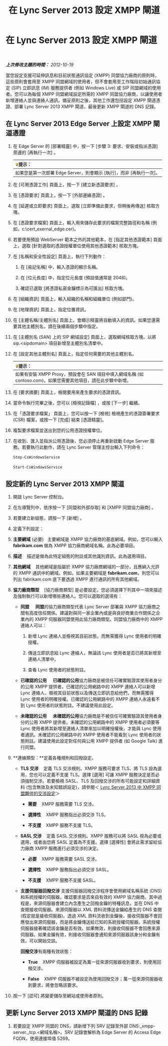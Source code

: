 ﻿---
title: 在 Lync Server 2013 設定 XMPP 閘道
TOCTitle: 在 Lync Server 2013 設定 XMPP 閘道
ms:assetid: 00777a34-cc36-4992-9459-08c14543ef6b
ms:mtpsurl: https://technet.microsoft.com/zh-tw/library/JJ687953(v=OCS.15)
ms:contentKeyID: 49889916
ms.date: 08/10/2015
mtps_version: v=OCS.15
ms.translationtype: HT
---

# 在 Lync Server 2013 設定 XMPP 閘道

 

_**上次修改主題的時間：** 2012-10-19_

當您設定支援可延伸訊息和目前狀態通訊協定 (XMPP) 同盟協力廠商的原則時，這些原則會套用至 XMPP 同盟網域的使用者，但不會套用至工作階段初始通訊協定 (SIP) 立即訊息 (IM) 服務提供者 (例如 Windows Live) 或 SIP 同盟網域的使用者。您可以為每個 XMPP 同盟網域設定所需的 XMPP 同盟協力廠商，以讓使用者新增連絡人並與連絡人通訊。備妥原則之後，其他工作還包括設定 XMPP 閘道憑證、部署 Lync Server 2013 XMPP 閘道，最後更新 XMPP 閘道的 DNS 記錄。

## 在 Lync Server 2013 Edge Server 上設定 XMPP 閘道憑證

1.  在 Edge Server 的 \[部署精靈\] 中，按一下 \[步驟 3: 要求、安裝或指派憑證\] 旁邊的 \[再執行一次\] 。
    
    <table>
    <thead>
    <tr class="header">
    <th><img src="images/JJ205025.tip(OCS.15).gif" title="tip" alt="tip" />提示：</th>
    </tr>
    </thead>
    <tbody>
    <tr class="odd">
    <td>如果您是第一次部署 Edge Server，則會顯示 [執行]，而非 [再執行一次]。</td>
    </tr>
    </tbody>
    </table>


2.  在 \[可用憑證工作\] 頁面上，按一下 \[建立新憑證要求\] 。

3.  在 \[憑證要求\] 頁面上，按一下 \[外部邊緣憑證\] 。

4.  在 \[延遲或立即要求\] 頁面上，選取 \[立即準備此要求，但稍後再傳送\] 核取方塊。

5.  在 \[憑證要求檔案\] 頁面上，輸入用來儲存此要求的檔案完整路徑和名稱 (例如，c:\\cert\_exernal\_edge.cer)。

6.  若要使用預設 WebServer 範本之外的其他範本，在 \[指定其他憑證範本\] 頁面上，選取 \[針對選取的憑證授權單位使用其他憑證範本\] 核取方塊。

7.  在 \[名稱和安全性設定\] 頁面上，執行下列動作：
    
    1.  在 \[易記名稱\] 中，輸入憑證的顯示名稱。
    
    2.  在 \[位元長度\] 中，指定位元長度 (預設值通常是 2048)。
    
    3.  確認已選取 \[將憑證私密金鑰標示為可匯出\] 核取方塊。

8.  在 \[組織資訊\] 頁面上，輸入組織的名稱和組織單位 (例如部門)。

9.  在 \[地理資訊\] 頁面上，指定位置資訊。

10. 在 \[主體名稱/主體別名\] 頁面上，會顯示精靈將自動填入的資訊。如果您還需要其他主體別名，請在後續兩個步驟中指定。

11. 在 \[主體別名 (SAN) 上的 SIP 網域設定\] 頁面上，選取網域核取方塊，以將 sip.\<sipdomain\> 項目新增至主體別名清單中。

12. 在 \[設定其他主體別名\] 頁面上，指定任何需要的其他主體別名。
    
    <table>
    <thead>
    <tr class="header">
    <th><img src="images/JJ205025.tip(OCS.15).gif" title="tip" alt="tip" />提示：</th>
    </tr>
    </thead>
    <tbody>
    <tr class="odd">
    <td>如果有安裝 XMPP Proxy，預設會在 SAN 項目中填入網域名稱 (如 contoso.com)。如果您需要其他項目，請在此步驟中新增。</td>
    </tr>
    </tbody>
    </table>


13. 在 \[要求摘要\] 頁面上，檢閱要用來產生要求的憑證資訊。

14. 當命令執行完畢之後，您可以 \[檢視記錄檔\] ，或按 \[下一步\] 繼續。

15. 在「憑證要求檔案」 頁面上，您可以按一下 \[檢視\] 檢視產生的憑證簽署要求 (CSR) 檔案，或按一下 \[完成\] 結束 \[憑證精靈\]。

16. 複製要求檔案並送出到您的公用憑證授權單位。

17. 在收到、匯入並指派公用憑證後，您必須停止再重新啟動 Edge Server 服務。若要執行此動作，請在 Lync Server 管理主控台輸入下列命令：
    
        Stop-CsWindowsService
    
        Start-CsWindowsService

## 設定新的 Lync Server 2013 XMPP 閘道

1.  開啟 Lync Server 控制台。

2.  在左導覽列中，依序按一下 \[同盟和外部存取\] 和 \[XMPP 同盟協力廠商\] 。

3.  若要建立新組態，請按一下 \[新增\] 。

4.  定義下列設定：

5.  **主要網域** (必要)   主要網域是 XMPP 協力廠商的基底網域。例如，您可以輸入 **fabrikam.com** 做為 XMPP 協力廠商網域名稱。此為必要項目。

6.  **描述**    描述是做為此特定組態的附註或其他識別資訊。此為選用項目。

7.  **其他網域**    其他網域是指屬於 XMPP 協力廠商網域的一部分，且應納入允許的 XMPP 通訊中的網域。例如，如果主要網域是 **fabrikam.com**，則您可以列出 fabrikam.com 底下要透過 XMPP 進行通訊的所有其他網域。

8.  **協力廠商類型**    \[協力廠商類型\] 是必要設定。您必須選擇下列其中一項來描述及強制執行可以新增哪些連絡人。您可以選取的選項有：
    
      - **同盟**     **同盟**的協力廠商類型代表 Lync Server 部署與 XMPP 協力廠商之間有高度信任關係。建議對與同一家企業內或是與良好商業合作關係之企業內的 XMPP 伺服器同盟使用此協力廠商類型。同盟協力廠商中的 XMPP 連絡人可以：
        
        1.  新增 Lync 連絡人並檢視其目前狀態，而無需獲得 Lync 使用者的明確授權。
        
        2.  傳送立即訊息給 Lync 連絡人，無論該 Lync 使用者是否已將其新增至連絡人清單中。
        
        3.  查看 Lync 使用者的狀態附註。
    
      - **已確認的公用**     **已確認的公用**協力廠商是被信任可確實驗證其使用者身分的公用 XMPP 提供者。已確認的公用網路中的 XMPP 連絡人可以新增 Lync 連絡人、檢視其目前狀態以及傳送立即訊息給他們，而無需獲得 Lync 使用者的明確授權。已確認的公用網路中的 XMPP 連絡人永遠看不到 Lync 使用者的狀態附註。不建議使用此設定。
    
      - **未確認的公用**     **未確認的公用**協力廠商是不被信任可確實驗證其使用者身分的公用 XMPP 提供者。未確認的公用網路中的 XMPP 使用者必須要等 Lync 使用者將其新增至連絡人清單來加以明確授權後，才能與 Lync 使用者通訊。未確認的公用網路中的 XMPP 使用者不能看到 Lync 使用者的狀態附註。建議使用此設定對任何與公用 XMPP 提供者 (如 Google Talk) 進行同盟。

9.  **連線類型：**定義各種規則和回撥設定。
    
      - **TLS 交涉**    定義 TLS 交涉規則。XMPP 服務可要求 TLS、將 TLS 設為選用，您也可以定義不支援 TLS。選擇 \[選用\] 可讓 XMPP 服務決定是否必須強制交涉。若要檢視 SASL、TLS 及回撥交涉的所有可能設定和詳細資料 (包含無效及未知錯誤設定)，請參閱＜ [Lync Server 2013 中 XMPP 同盟夥伴的交涉設定](lync-server-2013-negotiation-settings-for-xmpp-federated-partners.md)＞
        
          -   
            **需要**    XMPP 服務需要 TLS 交涉。
        
          -   
            **選擇性**    XMPP 服務指出必須交涉 TLS。
        
          -   
            **不支援**    XMPP 服務不支援 TLS。
    
      - **SASL 交涉**    定義 SASL 交涉規則。XMPP 服務可以將 SASL 視為必要或選用，或者由您將 SASL 定義為不支援。選擇 \[選擇性\] 會將此需求留給協力廠商 XMPP 服務進行必須交涉的決定。
        
          -   
            **必要**    XMPP 服務需要 SASL 交涉。
        
          -   
            **選擇性**    XMPP 服務指出必須交涉 SASL。
        
          -   
            **不支援**    XMPP 服務不支援 SASL。
    
      - **支援伺服器回撥交涉** 支援伺服器回撥交涉程序會使用網域名稱系統 (DNS) 和系統授權的伺服器，確認要求是否來自有效的 XMPP 協力廠商。其中過程是，來源伺服器會建立內含產生之回撥金鑰的特種訊息，並在 DNS 中查閱接收伺服器。來源伺服器以 XML 資料流傳送金鑰給產生的 DNS 查閱 (假定就是接收伺服器)。透過 XML 資料流收到金鑰後，接收伺服器不會回應發出來源伺服器，而是將金鑰傳送給已知的系統授權伺服器。系統授權伺服器接著確認該金鑰是否有效。如果無效，則接收伺服器不會回應來源伺服器。如果金鑰有效，則接收伺服器會通知來源伺服器該身分和金鑰有效，可以開始交談。
        
        **回撥交涉**有兩種有效狀態：
        
          -   
            **True**    XMPP 伺服器被設定為萬一從來源伺服器收到要求，則使用回撥交涉。
        
          -   
            **False**    XMPP 伺服器不被設定為使用回撥交涉；萬一從來源伺服器收到要求，將會忽略該要求。

10. 按一下 \[認可\] 將變更儲存至網站或使用者原則。

## 更新 Lync Server 2013 XMPP 閘道的 DNS 記錄

1.  若要設定 XMPP 同盟的 DNS，請新增下列 SRV 記錄至外部 DNS:\_xmpp-server.\_tcp.\<網域名稱\>。SRV 記錄會解析為 Edge Server 的 Access Edge FQDN，使用連接埠值 5269。


